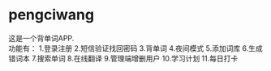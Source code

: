 # pengciwang
这是一个背单词APP.  
功能有：
1.登录注册
2.短信验证找回密码
3.背单词
4.夜间模式
5.添加词库
6.生成错词本
7.搜索单词
8.在线翻译
9.管理端增删用户
10.学习计划
11.每日打卡
